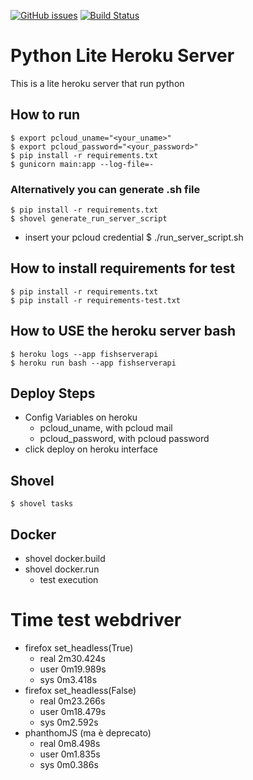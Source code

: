 [![GitHub issues](https://img.shields.io/github/issues/nicolalandro/python_lite_heroku_server.svg)](https://github.com/nicolalandro/python_lite_heroku_server/issues)
[![Build Status](https://travis-ci.org/nicolalandro/python_lite_heroku_server.svg?branch=master)](https://travis-ci.org/nicolalandro/python_lite_heroku_server)

# Python Lite Heroku Server
This is a lite heroku server that run python

## How to run
    $ export pcloud_uname="<your_uname>"
    $ export pcloud_password="<your_password>"
    $ pip install -r requirements.txt
    $ gunicorn main:app --log-file=-

### Alternatively you can generate .sh file
    $ pip install -r requirements.txt
    $ shovel generate_run_server_script
* insert your pcloud credential
    $ ./run_server_script.sh

## How to install requirements for test
    $ pip install -r requirements.txt
    $ pip install -r requirements-test.txt
    
## How to USE the heroku server bash
    $ heroku logs --app fishserverapi
    $ heroku run bash --app fishserverapi
    
## Deploy Steps
* Config Variables on heroku
  * pcloud_uname, with pcloud mail
  * pcloud_password, with pcloud password
* click deploy on heroku interface

## Shovel
    $ shovel tasks

## Docker
* shovel docker.build
* shovel docker.run
  * test execution

# Time test webdriver
* firefox set_headless(True)
  * real    2m30.424s
  * user    0m19.989s
  * sys     0m3.418s
* firefox set_headless(False)
  * real    0m23.266s
  * user    0m18.479s
  * sys     0m2.592s
* phanthomJS (ma è deprecato) 
  * real    0m8.498s
  * user    0m1.835s
  * sys     0m0.386s


